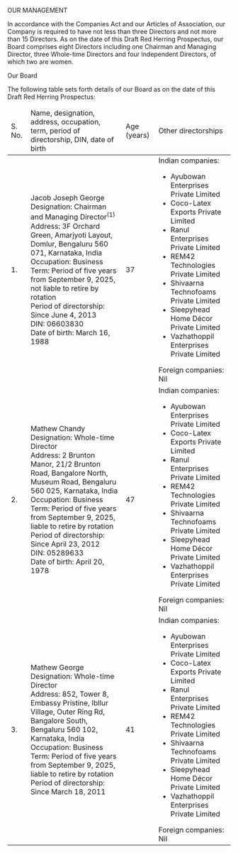 OUR MANAGEMENT

In accordance with the Companies Act and our Articles of Association, our Company is required to have not less than three Directors and not more than 15 Directors. As on the date of this Draft Red Herring Prospectus, our Board comprises eight Directors including one Chairman and Managing Director, three Whole-time Directors and four Independent Directors, of which two are women.

Our Board

The following table sets forth details of our Board as on the date of this Draft Red Herring Prospectus:

<table><thead><tr><td>S. No.</td><td>Name, designation, address, occupation, term, period of directorship, DIN, date of birth</td><td>Age (years)</td><td>Other directorships</td></tr></thead><tbody><tr><td>1.</td><td>Jacob Joseph George<br/>Designation: Chairman and Managing Director<sup>(1)</sup><br/>Address: 3F Orchard Green, Amarjyoti Layout, Domlur, Bengaluru 560 071, Karnataka, India<br/>Occupation: Business<br/>Term: Period of five years from September 9, 2025, not liable to retire by rotation<br/>Period of directorship: Since June 4, 2013<br/>DIN: 06603830<br/>Date of birth: March 16, 1988</td><td>37</td><td>Indian companies:<ul><li>Ayubowan Enterprises Private Limited</li><li>Coco-Latex Exports Private Limited</li><li>Ranul Enterprises Private Limited</li><li>REM42 Technologies Private Limited</li><li>Shivaarna Technofoams Private Limited</li><li>Sleepyhead Home Décor Private Limited</li><li>Vazhathoppil Enterprises Private Limited</li></ul>Foreign companies:<br/>Nil</td></tr><tr><td>2.</td><td>Mathew Chandy<br/>Designation: Whole-time Director<br/>Address: 2 Brunton Manor, 21/2 Brunton Road, Bangalore North, Museum Road, Bengaluru 560 025, Karnataka, India<br/>Occupation: Business<br/>Term: Period of five years from September 9, 2025, liable to retire by rotation<br/>Period of directorship: Since April 23, 2012<br/>DIN: 05289633<br/>Date of birth: April 20, 1978</td><td>47</td><td>Indian companies:<ul><li>Ayubowan Enterprises Private Limited</li><li>Coco-Latex Exports Private Limited</li><li>Ranul Enterprises Private Limited</li><li>REM42 Technologies Private Limited</li><li>Shivaarna Technofoams Private Limited</li><li>Sleepyhead Home Décor Private Limited</li><li>Vazhathoppil Enterprises Private Limited</li></ul>Foreign companies:<br/>Nil</td></tr><tr><td>3.</td><td>Mathew George<br/>Designation: Whole-time Director<br/>Address: 852, Tower 8, Embassy Pristine, Ibllur Village, Outer Ring Rd, Bangalore South, Bengaluru 560 102, Karnataka, India<br/>Occupation: Business<br/>Term: Period of five years from September 9, 2025, liable to retire by rotation<br/>Period of directorship: Since March 18, 2011</td><td>41</td><td>Indian companies:<ul><li>Ayubowan Enterprises Private Limited</li><li>Coco-Latex Exports Private Limited</li><li>Ranul Enterprises Private Limited</li><li>REM42 Technologies Private Limited</li><li>Shivaarna Technofoams Private Limited</li><li>Sleepyhead Home Décor Private Limited</li><li>Vazhathoppil Enterprises Private Limited</li></ul>Foreign companies:<br/>Nil</td></tr></tbody></table>
